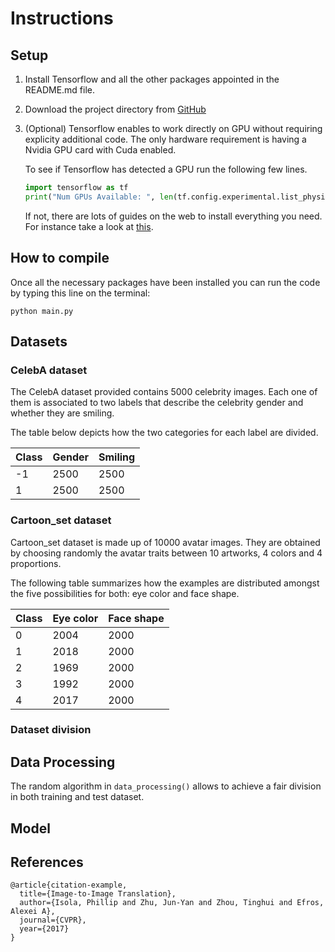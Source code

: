 # Instructions

## Setup

1. Install Tensorflow and all the other packages appointed in the README.md file.
2. Download the project directory from [GitHub](https://github.com/EdoardoGruppi/AMLS_assignment20_21)
3. (Optional) Tensorflow enables to work directly on GPU without requiring explicity additional code.
   The only hardware requirement is having a Nvidia GPU card with Cuda enabled.

   To see if Tensorflow has detected a GPU run the following few lines.

   ```python
   import tensorflow as tf
   print("Num GPUs Available: ", len(tf.config.experimental.list_physical_devices('GPU')))
   ```

   If not, there are lots of guides on the web to install everything you need. For instance take a look at
   [this](https://deeplizard.com/learn/video/IubEtS2JAiY).

## How to compile

Once all the necessary packages have been installed you can run the code by typing this line
on the terminal:

```
python main.py
```

## Datasets

### CelebA dataset

The CelebA dataset provided contains 5000 celebrity images. Each one of them is associated
to two labels that describe the celebrity gender and whether they are smiling.

The table below depicts how the two categories for each label are divided.

| Class | Gender | Smiling |
| ----- | ------ | ------- |
| -1    | 2500   | 2500    |
| 1     | 2500   | 2500    |

### Cartoon_set dataset

Cartoon_set dataset is made up of 10000 avatar images. They are obtained by choosing
randomly the avatar traits between 10 artworks, 4 colors and 4 proportions.

The following table summarizes how the examples are distributed amongst the five
possibilities for both: eye color and face shape.

| Class | Eye color | Face shape |
| ----- | --------- | ---------- |
| 0     | 2004      | 2000       |
| 1     | 2018      | 2000       |
| 2     | 1969      | 2000       |
| 3     | 1992      | 2000       |
| 4     | 2017      | 2000       |

### Dataset division

## Data Processing

The random algorithm in `data_processing()` allows to achieve a fair division in both training
and test dataset.

## Model

## References

```
@article{citation-example,
  title={Image-to-Image Translation},
  author={Isola, Phillip and Zhu, Jun-Yan and Zhou, Tinghui and Efros, Alexei A},
  journal={CVPR},
  year={2017}
}
```
